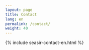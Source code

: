 ```yaml
---
layout: page
title: Contact
lang: en
permalink: /contact/
weight: 40
---
```


{% include seasir-contact-en.html %}
